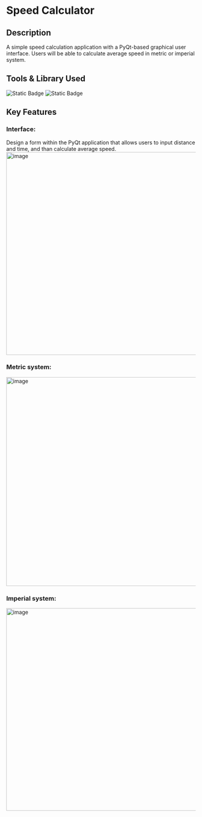 # Speed Calculator
## Description
A simple speed calculation application with a PyQt-based graphical user interface. Users will be able to calculate average speed in metric or imperial system.

## Tools & Library Used
![Static Badge](https://img.shields.io/badge/Python-FFD43B?style=for-the-badge&logo=python&logoColor=blue)
![Static Badge](	https://img.shields.io/badge/PyCharm-000000.svg?&style=for-the-badge&logo=PyCharm&logoColor=white)

## Key Features
### Interface: 
Design a form within the PyQt application that allows users to input distance and time, and than calculate average speed.
<img width="540" alt="image" src="https://github.com/user-attachments/assets/90b12c1a-e3a3-4933-9761-bef642e8ce68" />


### Metric system: 
<img width="556" alt="image" src="https://github.com/user-attachments/assets/80eab7fb-db90-46e7-b0c9-56dc6263f27b" />


### Imperial system: 
<img width="539" alt="image" src="https://github.com/user-attachments/assets/296e5ef7-4bed-49b4-8324-34504e7231d1" />
